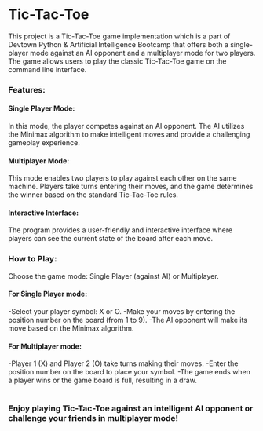 # Tic-Tac-Toe
This project is a Tic-Tac-Toe game implementation which is a part of Devtown Python & Artificial Intelligence Bootcamp that offers both a single-player mode against an AI opponent and a multiplayer mode for two players. 
The game allows users to play the classic Tic-Tac-Toe game on the command line interface.

### Features:

#### Single Player Mode:
In this mode, the player competes against an AI opponent. The AI utilizes the Minimax algorithm to make intelligent moves and provide a challenging gameplay experience.
#### Multiplayer Mode: 
This mode enables two players to play against each other on the same machine. Players take turns entering their moves, and the game determines the winner based on the standard Tic-Tac-Toe rules.
#### Interactive Interface: 
The program provides a user-friendly and interactive interface where players can see the current state of the board after each move.

### How to Play:
Choose the game mode: Single Player (against AI) or Multiplayer.
#### For Single Player mode:
-Select your player symbol: X or O.
-Make your moves by entering the position number on the board (from 1 to 9).
-The AI opponent will make its move based on the Minimax algorithm.
#### For Multiplayer mode:
-Player 1 (X) and Player 2 (O) take turns making their moves.
-Enter the position number on the board to place your symbol.
-The game ends when a player wins or the game board is full, resulting in a draw.
#
### Enjoy playing Tic-Tac-Toe against an intelligent AI opponent or challenge your friends in multiplayer mode!
